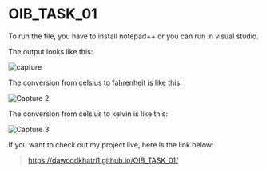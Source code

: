# OIB_TASK_01

To run the file, you have to install notepad++ or you can run in visual studio.

The output looks like this:

![capture](https://github.com/dawoodkhatri1/OIB_TASK_01/assets/136968266/ca5bdc52-80f8-48aa-9bef-dd04358833b3)


The conversion from celsius to fahrenheit is like this:

![Capture 2](https://github.com/dawoodkhatri1/OIB_TASK_01/assets/136968266/58a1f062-c0e4-4cc5-977b-91433e283cf7)


The conversion from celsius to kelvin is like this:

![Capture 3](https://github.com/dawoodkhatri1/OIB_TASK_01/assets/136968266/fe974491-288c-4441-89b4-04d3a808e893)

If you want to check out my project live, here is the link below:

> https://dawoodkhatri1.github.io/OIB_TASK_01/

